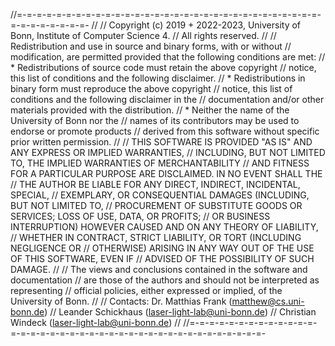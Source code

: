 //=-=-=-=-=-=-=-=-=-=-=-=-=-=-=-=-=-=-=-=-=-=-=-=-=-=-=-=-=-=-=-=-=-=-=-=-=-=-=-
//
// Copyright (c) 2019 + 2022-2023, University of Bonn, Institute of Computer Science 4.
// All rights reserved.
//
// Redistribution and use in source and binary forms, with or without
// modification, are permitted provided that the following conditions are met:
//     * Redistributions of source code must retain the above copyright
//       notice, this list of conditions and the following disclaimer.
//     * Redistributions in binary form must reproduce the above copyright
//       notice, this list of conditions and the following disclaimer in the
//       documentation and/or other materials provided with the distribution.
//     * Neither the name of the University of Bonn nor the
//       names of its contributors may be used to endorse or promote products
//       derived from this software without specific prior written permission.
//
// THIS SOFTWARE IS PROVIDED "AS IS" AND ANY EXPRESS OR IMPLIED WARRANTIES,
// INCLUDING, BUT NOT LIMITED TO, THE IMPLIED WARRANTIES OF MERCHANTABILITY
// AND FITNESS FOR A PARTICULAR PURPOSE ARE DISCLAIMED. IN NO EVENT SHALL THE
// THE AUTHOR BE LIABLE FOR ANY DIRECT, INDIRECT, INCIDENTAL, SPECIAL,
// EXEMPLARY, OR CONSEQUENTIAL DAMAGES (INCLUDING, BUT NOT LIMITED TO,
// PROCUREMENT OF SUBSTITUTE GOODS OR SERVICES; LOSS OF USE, DATA, OR PROFITS;
// OR BUSINESS INTERRUPTION) HOWEVER CAUSED AND ON ANY THEORY OF LIABILITY,
// WHETHER IN CONTRACT, STRICT LIABILITY, OR TORT (INCLUDING NEGLIGENCE OR
// OTHERWISE) ARISING IN ANY WAY OUT OF THE USE OF THIS SOFTWARE, EVEN IF
// ADVISED OF THE POSSIBILITY OF SUCH DAMAGE.
//
// The views and conclusions contained in the software and documentation
// are those of the authors and should not be interpreted as representing
// official policies, either expressed or implied, of the University of Bonn.
//
// Contacts:    Dr. Matthias Frank (matthew@cs.uni-bonn.de)
//              Leander Schickhaus (laser-light-lab@uni-bonn.de)
//              Christian Windeck  (laser-light-lab@uni-bonn.de)
//
//=-=-=-=-=-=-=-=-=-=-=-=-=-=-=-=-=-=-=-=-=-=-=-=-=-=-=-=-=-=-=-=-=-=-=-=-=-=-=-
